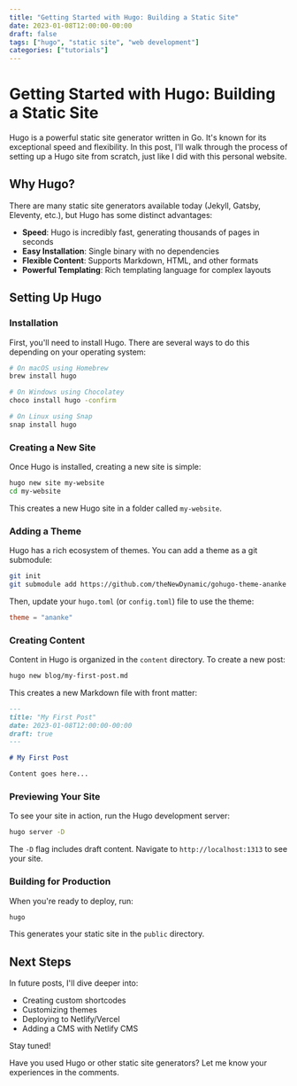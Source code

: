 ```yaml
---
title: "Getting Started with Hugo: Building a Static Site"
date: 2023-01-08T12:00:00-00:00
draft: false
tags: ["hugo", "static site", "web development"]
categories: ["tutorials"]
---
```


# Getting Started with Hugo: Building a Static Site

Hugo is a powerful static site generator written in Go. It's known for its exceptional speed and flexibility. In this post, I'll walk through the process of setting up a Hugo site from scratch, just like I did with this personal website.

## Why Hugo?

There are many static site generators available today (Jekyll, Gatsby, Eleventy, etc.), but Hugo has some distinct advantages:

- **Speed**: Hugo is incredibly fast, generating thousands of pages in seconds
- **Easy Installation**: Single binary with no dependencies
- **Flexible Content**: Supports Markdown, HTML, and other formats
- **Powerful Templating**: Rich templating language for complex layouts

## Setting Up Hugo

### Installation

First, you'll need to install Hugo. There are several ways to do this depending on your operating system:

```bash
# On macOS using Homebrew
brew install hugo

# On Windows using Chocolatey
choco install hugo -confirm

# On Linux using Snap
snap install hugo
```

### Creating a New Site

Once Hugo is installed, creating a new site is simple:

```bash
hugo new site my-website
cd my-website
```

This creates a new Hugo site in a folder called `my-website`.

### Adding a Theme

Hugo has a rich ecosystem of themes. You can add a theme as a git submodule:

```bash
git init
git submodule add https://github.com/theNewDynamic/gohugo-theme-ananke themes/ananke
```

Then, update your `hugo.toml` (or `config.toml`) file to use the theme:

```toml
theme = "ananke"
```

### Creating Content

Content in Hugo is organized in the `content` directory. To create a new post:

```bash
hugo new blog/my-first-post.md
```

This creates a new Markdown file with front matter:

```markdown
---
title: "My First Post"
date: 2023-01-08T12:00:00-00:00
draft: true
---

# My First Post

Content goes here...
```

### Previewing Your Site

To see your site in action, run the Hugo development server:

```bash
hugo server -D
```

The `-D` flag includes draft content. Navigate to `http://localhost:1313` to see your site.

### Building for Production

When you're ready to deploy, run:

```bash
hugo
```

This generates your static site in the `public` directory.

## Next Steps

In future posts, I'll dive deeper into:

- Creating custom shortcodes
- Customizing themes
- Deploying to Netlify/Vercel
- Adding a CMS with Netlify CMS

Stay tuned!

Have you used Hugo or other static site generators? Let me know your experiences in the comments.
